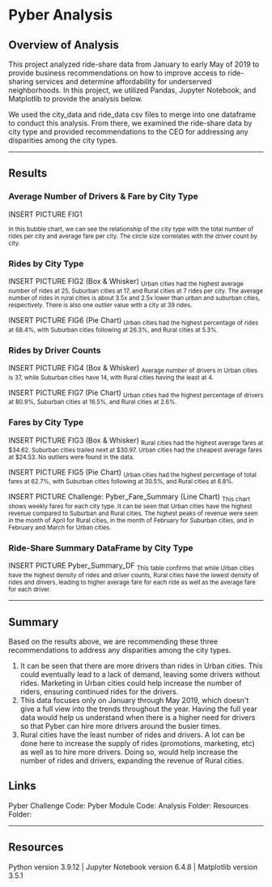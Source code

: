 # **Pyber Analysis**

## **Overview of Analysis** 
This project analyzed ride-share data from January to early May of 2019 to provide business recommendations on how to improve access to ride-sharing services and determine affordability for underserved neighborhoods. In this project, we utilized Pandas, Jupyter Notebook, and Matplotlib to provide the analysis below.

We used the city_data and ride_data csv files to merge into one dataframe to conduct this analysis. From there, we examined the ride-share data by city type and provided recommendations to the CEO for addressing any disparities among the city types.

***
## **Results**
### **Average Number of Drivers & Fare by City Type**
INSERT PICTURE FIG1

<sub>In this bubble chart, we can see the relationship of the city type with the total number of rides per city and average fare per city. The circle size correlates with the driver count by city. </sub>

### **Rides by City Type**
INSERT PICTURE FIG2 (Box & Whisker)
<sub> Urban cities had the highest average number of rides at 25, Suburban cities at 17, and Rural cities at 7 rides per city. The average number of rides in rural cities is about 3.5x and 2.5x lower than urban and suburban cities, respectively. There is also one outlier value with a city at 39 rides.</sub>

INSERT PICTURE FIG6 (Pie Chart)
<sub> Urban cities had the highest percentage of rides at 68.4%, with Suburban cities following at 26.3%, and Rural cities at 5.3%. </sub>

### **Rides by Driver Counts**
INSERT PICTURE FIG4 (Box & Whisker)
<sub> Average number of drivers in Urban cities is 37, while Suburban cities have 14, with Rural cities having the least at 4. </sub>

INSERT PICTURE FIG7 (Pie Chart)
<sub> Urban cities had the highest percentage of drivers at 80.9%, Suburban cities at 16.5%, and Rural cities at 2.6%. </sub>

### **Fares by City Type**
INSERT PICTURE FIG3 (Box & Whisker)
<sub> Rural cities had the highest average fares at $34.62. Suburban cities trailed next at $30.97. Urban cities had the cheapest average fares at $24.53. No outliers were found in the data. </sub>


INSERT PICTURE FIG5 (Pie Chart)
<sub> Urban cities had the highest percentage of total fares at 62.7%, with Suburban cities following at 30.5%, and Rural cities at 6.8%.</sub>

INSERT PICTURE Challenge: Pyber_Fare_Summary (Line Chart)
<sub> This chart shows weekly fares for each city type. It can be seen that Urban cities have the highest revenue compared to Suburban and Rural cities. The highest peaks of revenue were seen in the month of April for Rural cities, in the month of February for Suburban cities, and in February and March for Urban cities. </sub>

### Ride-Share Summary DataFrame by City Type
INSERT PICTURE Pyber_Summary_DF 
<sub> This table confirms that while Urban cities have the highest density of rides and driver counts, Rural cities have the lowest density of rides and drivers, leading to higher average fare for each ride as well as the average fare for each driver. </sub>


***
## Summary
Based on the results above, we are recommending these three recommendations to address any disparities among the city types.

1. It can be seen that there are more drivers than rides in Urban cities. This could eventually lead to a lack of demand, leaving some drivers without rides. Marketing in Urban cities could help increase the number of riders, ensuring continued rides for the drivers.
2. This data focuses only on January through May 2019, which doesn't give a full view into the trends throughout the year. Having the full year data would help us understand when there is a higher need for drivers so that Pyber can hire more drivers around the busier times.
3. Rural cities have the least number of rides and drivers. A lot can be done here to increase the supply of rides (promotions, marketing, etc) as well as to hire more drivers. Doing so, would help increase the number of rides and drivers, expanding the revenue of Rural cities.


## **Links**
Pyber Challenge Code: 
Pyber Module Code: 
Analysis Folder: 
Resources Folder: 


***
## Resources
Python version 3.9.12 | Jupyter Notebook version 6.4.8 | Matplotlib version 3.5.1